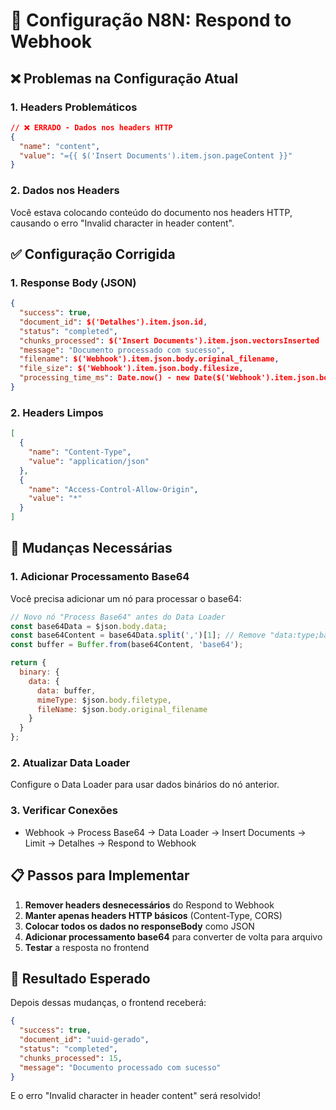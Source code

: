 # 🔧 Configuração N8N: Respond to Webhook

## ❌ Problemas na Configuração Atual

### 1. Headers Problemáticos

```json
// ❌ ERRADO - Dados nos headers HTTP
{
  "name": "content",
  "value": "={{ $('Insert Documents').item.json.pageContent }}"
}
```

### 2. Dados nos Headers

Você estava colocando conteúdo do documento nos headers HTTP, causando o erro "Invalid character in header content".

## ✅ Configuração Corrigida

### 1. Response Body (JSON)

```json
{
  "success": true,
  "document_id": $('Detalhes').item.json.id,
  "status": "completed",
  "chunks_processed": $('Insert Documents').item.json.vectorsInserted || 1,
  "message": "Documento processado com sucesso",
  "filename": $('Webhook').item.json.body.original_filename,
  "file_size": $('Webhook').item.json.body.filesize,
  "processing_time_ms": Date.now() - new Date($('Webhook').item.json.body.timestamp).getTime()
}
```

### 2. Headers Limpos

```json
[
  {
    "name": "Content-Type",
    "value": "application/json"
  },
  {
    "name": "Access-Control-Allow-Origin", 
    "value": "*"
  }
]
```

## 🔧 Mudanças Necessárias

### 1. **Adicionar Processamento Base64**

Você precisa adicionar um nó para processar o base64:

```javascript
// Novo nó "Process Base64" antes do Data Loader
const base64Data = $json.body.data;
const base64Content = base64Data.split(',')[1]; // Remove "data:type;base64,"
const buffer = Buffer.from(base64Content, 'base64');

return {
  binary: {
    data: {
      data: buffer,
      mimeType: $json.body.filetype,
      fileName: $json.body.original_filename
    }
  }
};
```

### 2. **Atualizar Data Loader**

Configure o Data Loader para usar dados binários do nó anterior.

### 3. **Verificar Conexões**

- Webhook → Process Base64 → Data Loader → Insert Documents → Limit → Detalhes → Respond to Webhook

## 📋 Passos para Implementar

1. **Remover headers desnecessários** do Respond to Webhook
2. **Manter apenas headers HTTP básicos** (Content-Type, CORS)
3. **Colocar todos os dados no responseBody** como JSON
4. **Adicionar processamento base64** para converter de volta para arquivo
5. **Testar** a resposta no frontend

## 🎯 Resultado Esperado

Depois dessas mudanças, o frontend receberá:

```json
{
  "success": true,
  "document_id": "uuid-gerado",
  "status": "completed",
  "chunks_processed": 15,
  "message": "Documento processado com sucesso"
}
```

E o erro "Invalid character in header content" será resolvido!
